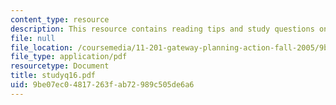 ```yaml
---
content_type: resource
description: This resource contains reading tips and study questions on session 16.
file: null
file_location: /coursemedia/11-201-gateway-planning-action-fall-2005/9be07ec04817263fab72989c505de6a6_studyq16.pdf
file_type: application/pdf
resourcetype: Document
title: studyq16.pdf
uid: 9be07ec0-4817-263f-ab72-989c505de6a6
---
```

